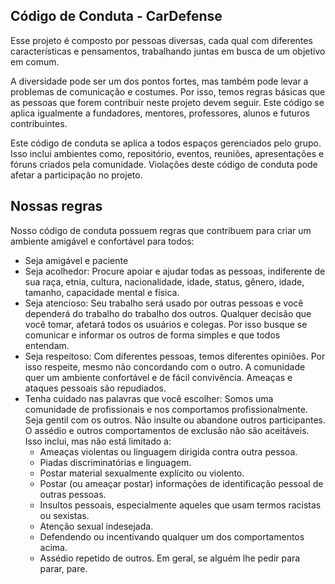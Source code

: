 ## Código de Conduta - CarDefense

Esse projeto é composto por pessoas diversas, cada qual com diferentes características e pensamentos, trabalhando juntas em busca de um objetivo em comum.

A diversidade pode ser um dos pontos fortes, mas também pode levar a problemas de comunicação e costumes. Por isso, temos regras básicas que as pessoas que forem contribuir neste projeto devem seguir. Este código se aplica igualmente a fundadores, mentores, professores, alunos e futuros contribuintes.

Este código de conduta se aplica a todos espaços gerenciados pelo grupo. Isso inclui ambientes como, repositório, eventos, reuniões, apresentações e fóruns criados pela comunidade. Violações deste código de conduta pode afetar a participação no projeto.

## Nossas regras

Nosso código de conduta possuem regras que contribuem para criar um ambiente amigável e confortável para todos:


* Seja amigável e paciente
* Seja acolhedor: Procure apoiar e ajudar todas as pessoas, indiferente de sua raça, etnia, cultura, nacionalidade, idade, status, gênero, idade, tamanho, capacidade mental e física.
* Seja atencioso: Seu trabalho será usado por outras pessoas e você dependerá do trabalho do trabalho dos outros. Qualquer decisão que você tomar, afetará todos os usuários e colegas. Por isso busque se comunicar e informar os outros de forma simples e que todos entendam.
* Seja respeitoso: Com diferentes pessoas, temos diferentes opiniões. Por isso respeite, mesmo não concordando com o outro. A comunidade quer um ambiente confortável e de fácil convivência. Ameaças e ataques pessoais são repudiados.
* Tenha cuidado nas palavras que você escolher: Somos uma comunidade de profissionais e nos comportamos profissionalmente. Seja gentil com os outros. Não insulte ou abandone outros participantes. O assédio e outros comportamentos de exclusão não são aceitáveis. Isso inclui, mas não está limitado a:
  * Ameaças violentas ou linguagem dirigida contra outra pessoa.
  * Piadas discriminatórias e linguagem.
  * Postar material sexualmente explícito ou violento.
  * Postar (ou ameaçar postar) informações de identificação pessoal de outras pessoas.
  * Insultos pessoais, especialmente aqueles que usam termos racistas ou sexistas.
  * Atenção sexual indesejada.
  * Defendendo ou incentivando qualquer um dos comportamentos acima.
  * Assédio repetido de outros. Em geral, se alguém lhe pedir para parar, pare.
